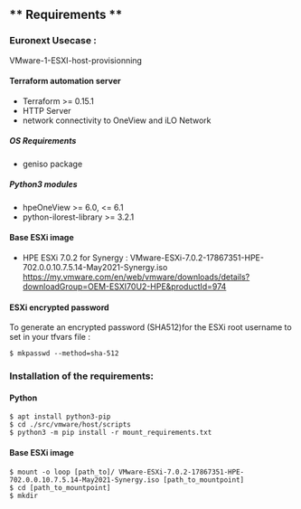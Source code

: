 ## ** Requirements **

### Euronext Usecase : 
VMware-1-ESXI-host-provisionning

#### Terraform automation server
- Terraform >= 0.15.1
- HTTP Server
- network connectivity to OneView and iLO Network

##### OS Requirements
- geniso package

##### Python3 modules
- hpeOneView >= 6.0, <= 6.1
- python-ilorest-library >= 3.2.1

#### Base ESXi image
- HPE ESXi 7.0.2 for Synergy : 
  VMware-ESXi-7.0.2-17867351-HPE-702.0.0.10.7.5.14-May2021-Synergy.iso
  https://my.vmware.com/en/web/vmware/downloads/details?downloadGroup=OEM-ESXI70U2-HPE&productId=974

#### ESXi encrypted password
To generate an encrypted password (SHA512)for the ESXi root username to set in your tfvars file :
```
$ mkpasswd --method=sha-512
```

### Installation of the requirements:

#### Python

```
$ apt install python3-pip
$ cd ./src/vmware/host/scripts
$ python3 -m pip install -r mount_requirements.txt
```

#### Base ESXi image

```
$ mount -o loop [path_to]/ VMware-ESXi-7.0.2-17867351-HPE-702.0.0.10.7.5.14-May2021-Synergy.iso [path_to_mountpoint]
$ cd [path_to_mountpoint]
$ mkdir 
```